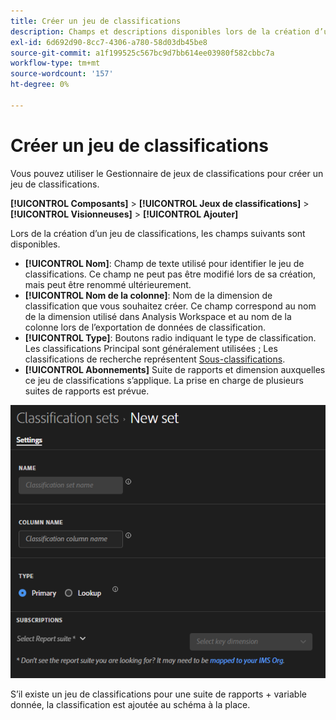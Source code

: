 ```yaml
---
title: Créer un jeu de classifications
description: Champs et descriptions disponibles lors de la création d’un jeu de classifications.
exl-id: 6d692d90-8cc7-4306-a780-58d03db45be8
source-git-commit: a1f199525c567bc9d7bb614ee03980f582cbbc7a
workflow-type: tm+mt
source-wordcount: '157'
ht-degree: 0%

---
```


# Créer un jeu de classifications

Vous pouvez utiliser le Gestionnaire de jeux de classifications pour créer un jeu de classifications.

**[!UICONTROL Composants]** > **[!UICONTROL Jeux de classifications]** > **[!UICONTROL Visionneuses]** > **[!UICONTROL Ajouter]**

Lors de la création d’un jeu de classifications, les champs suivants sont disponibles.

* **[!UICONTROL Nom]**: Champ de texte utilisé pour identifier le jeu de classifications. Ce champ ne peut pas être modifié lors de sa création, mais peut être renommé ultérieurement.
* **[!UICONTROL Nom de la colonne]**: Nom de la dimension de classification que vous souhaitez créer. Ce champ correspond au nom de la dimension utilisé dans Analysis Workspace et au nom de la colonne lors de l’exportation de données de classification.
* **[!UICONTROL Type]**: Boutons radio indiquant le type de classification. Les classifications Principal sont généralement utilisées ; Les classifications de recherche représentent [Sous-classifications](../c-sub-classifications.md).
* **[!UICONTROL Abonnements]** Suite de rapports et dimension auxquelles ce jeu de classifications s’applique. La prise en charge de plusieurs suites de rapports est prévue.

![Créer un jeu de classifications](../assets/classification-set-create.png)

S’il existe un jeu de classifications pour une suite de rapports + variable donnée, la classification est ajoutée au schéma à la place.
